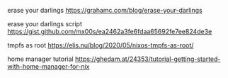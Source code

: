 erase your darlings
https://grahamc.com/blog/erase-your-darlings

erase your darlings script
https://gist.github.com/mx00s/ea2462a3fe6fdaa65692fe7ee824de3e

tmpfs as root
https://elis.nu/blog/2020/05/nixos-tmpfs-as-root/

home manager tutorial
https://ghedam.at/24353/tutorial-getting-started-with-home-manager-for-nix
